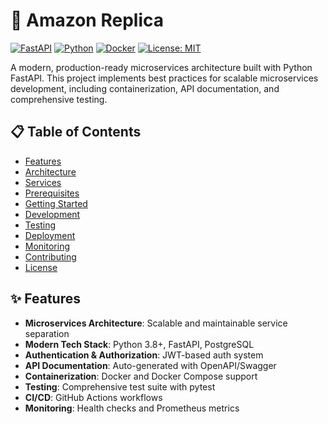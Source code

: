 # 🚀 Amazon Replica

[![FastAPI](https://img.shields.io/badge/FastAPI-005571?style=for-the-badge&logo=fastapi)](https://fastapi.tiangolo.com/)
[![Python](https://img.shields.io/badge/Python-3.8+-3776AB?style=for-the-badge&logo=python&logoColor=white)](https://www.python.org/)
[![Docker](https://img.shields.io/badge/Docker-2496ED?style=for-the-badge&logo=docker&logoColor=white)](https://www.docker.com/)
[![License: MIT](https://img.shields.io/badge/License-MIT-yellow.svg?style=for-the-badge)](https://opensource.org/licenses/MIT)

A modern, production-ready microservices architecture built with Python FastAPI. This project implements best practices for scalable microservices development, including containerization, API documentation, and comprehensive testing.

## 📋 Table of Contents
- [Features](#-features)
- [Architecture](#-architecture)
- [Services](#-services)
- [Prerequisites](#-prerequisites)
- [Getting Started](#-getting-started)
- [Development](#-development)
- [Testing](#-testing)
- [Deployment](#-deployment)
- [Monitoring](#-monitoring)
- [Contributing](#-contributing)
- [License](#-license)

## ✨ Features

- **Microservices Architecture**: Scalable and maintainable service separation
- **Modern Tech Stack**: Python 3.8+, FastAPI, PostgreSQL
- **Authentication & Authorization**: JWT-based auth system
- **API Documentation**: Auto-generated with OpenAPI/Swagger
- **Containerization**: Docker and Docker Compose support
- **Testing**: Comprehensive test suite with pytest
- **CI/CD**: GitHub Actions workflows
- **Monitoring**: Health checks and Prometheus metrics

